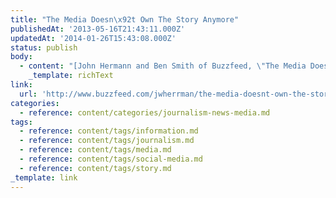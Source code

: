 ```yaml
---
title: "The Media Doesn\x92t Own The Story Anymore"
publishedAt: '2013-05-16T21:43:11.000Z'
updatedAt: '2014-01-26T15:43:08.000Z'
status: publish
body:
  - content: "[John Hermann and Ben Smith of Buzzfeed, \"The Media Doesn\x92t Own The Story Anymore\"](http://www.buzzfeed.com/jwherrman/the-media-doesnt-own-the-story-anymore):\n\n<ExtendedQuote>\n  Under the old rules, a responsible citizen passed any potential bit of news he could find on to the professionals. The professionals collected tips, corroborated them, published the ones that panned out. Reporters could protect their readers from bad information \x97 indeed, for reporters, the story was defined largely by what was kept from the public; for readers, the story was defined by the story. But now we should assume our readers and viewers see virtually everything that we see. We can no longer decide which rumors and scraps of information should be dignified with publication \x97 a sufficiently compelling scrap of information, be it a picture of a man with a black backpack or an anonymous, single-sentence Reddit post from the scene of the crime, will become news on that merit alone.\n</ExtendedQuote>\n\nInteresting change in the way the media tells the story -- less about presenting facts and more about narrative.\n"
    _template: richText
link:
  url: 'http://www.buzzfeed.com/jwherrman/the-media-doesnt-own-the-story-anymore'
categories:
  - reference: content/categories/journalism-news-media.md
tags:
  - reference: content/tags/information.md
  - reference: content/tags/journalism.md
  - reference: content/tags/media.md
  - reference: content/tags/social-media.md
  - reference: content/tags/story.md
_template: link
---
```



